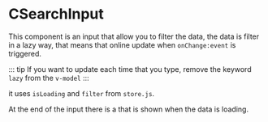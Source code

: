 # CSearchInput <Badge text="Search Input"/>

This component is an input that allow you to filter the data, the data is filter in a lazy way, that means that online update when ``onChange:event`` is triggered.

<CImage src="csearch_input_design.png" caption="Design: Search Input"></CImage>


::: tip
If you want to update each time that you type, remove the keyword ``lazy`` from the ``v-model`` 
:::

it uses ``isLoading`` and  ``filter`` from ``store.js``.

At the end of the input there is a <Badge text="spinner" type="tip"/>  that is shown when the data is loading.
